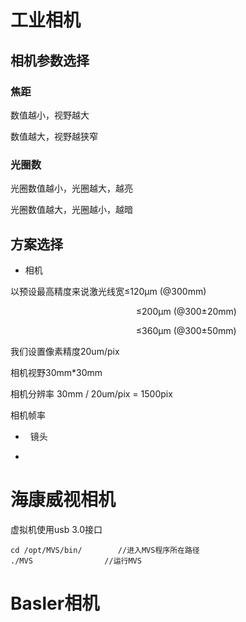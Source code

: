 # 工业相机

## 相机参数选择

### 焦距

数值越小，视野越大

数值越大，视野越狭窄

### 光圈数

光圈数值越小，光圈越大，越亮

光圈数值越大，光圈越小，越暗

## 方案选择

+ 相机

以预设最高精度来说激光线宽≤120μm (@300mm)  

                                                   ≤200μm (@300±20mm)

                                                   ≤360μm (@300±50mm)

我们设置像素精度20um/pix

相机视野30mm*30mm

相机分辨率 30mm / 20um/pix = 1500pix

相机帧率

+   镜头

+ 

# 海康威视相机

虚拟机使用usb 3.0接口

```
cd /opt/MVS/bin/        //进入MVS程序所在路径 
./MVS                //运行MVS
```

# Basler相机

